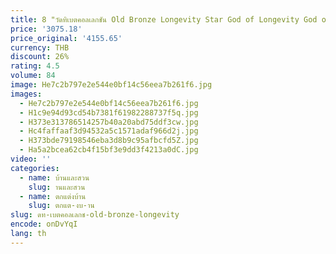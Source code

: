 ```yaml
---
title: 8 "วัดทิเบตคอลเลกชัน Old Bronze Longevity Star God of Longevity God of Longevity บูชา Hall Town house Exorcism
price: '3075.18'
price_original: '4155.65'
currency: THB
discount: 26%
rating: 4.5
volume: 84
image: He7c2b797e2e544e0bf14c56eea7b261f6.jpg
images:
  - He7c2b797e2e544e0bf14c56eea7b261f6.jpg
  - H1c9e94d93cd54b7381f61982288737f5q.jpg
  - H373e313786514257b40a20abd75ddf3cw.jpg
  - Hc4faffaaf3d94532a5c1571adaf966d2j.jpg
  - H373bde79198546eba3d8b9c95afbcfd5Z.jpg
  - Ha5a2bcea62cb4f15bf3e9dd3f4213a0dC.jpg
video: ''
categories:
  - name: บ้านและสวน
    slug: านและสวน
  - name: ตกแต่งบ้าน
    slug: ตกแต-งบ-าน
slug: ดท-เบตคอลเลกช-old-bronze-longevity
encode: onDvYqI
lang: th
---
```

  